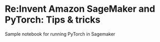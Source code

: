 # Re:Invent Amazon SageMaker and PyTorch: Tips & tricks

Sample notebook for running PyTorch in Sagemaker
